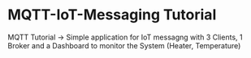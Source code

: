 # MQTT-IoT-Messaging Tutorial
 MQTT Tutorial -> Simple application for IoT messagng with 3 Clients, 1 Broker and a Dashboard to monitor the System (Heater, Temperature)
